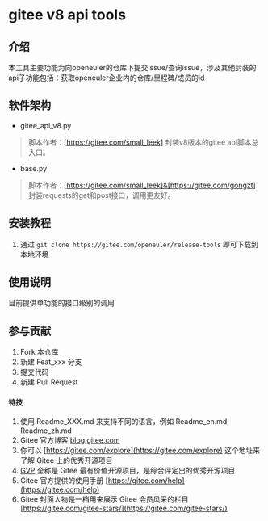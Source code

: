 # gitee v8 api tools

## 介绍
本工具主要功能为向openeuler的仓库下提交issue/查询issue，涉及其他封装的api子功能包括：获取openeuler企业内的仓库/里程碑/成员的id

## 软件架构

- gitee_api_v8.py
> 脚本作者：[https://gitee.com/small_leek]
  封装v8版本的gitee api脚本总入口。

- base.py
> 脚本作者：[https://gitee.com/small_leek]&[https://gitee.com/gongzt]
  封装requests的get和post接口，调用更友好。

## 安装教程

1.  通过 `git clone https://gitee.com/openeuler/release-tools` 即可下载到本地环境

## 使用说明
目前提供单功能的接口级别的调用


## 参与贡献

1.  Fork 本仓库
2.  新建 Feat_xxx 分支
3.  提交代码
4.  新建 Pull Request


#### 特技

1.  使用 Readme\_XXX.md 来支持不同的语言，例如 Readme\_en.md, Readme\_zh.md
2.  Gitee 官方博客 [blog.gitee.com](https://blog.gitee.com)
3.  你可以 [https://gitee.com/explore](https://gitee.com/explore) 这个地址来了解 Gitee 上的优秀开源项目
4.  [GVP](https://gitee.com/gvp) 全称是 Gitee 最有价值开源项目，是综合评定出的优秀开源项目
5.  Gitee 官方提供的使用手册 [https://gitee.com/help](https://gitee.com/help)
6.  Gitee 封面人物是一档用来展示 Gitee 会员风采的栏目 [https://gitee.com/gitee-stars/](https://gitee.com/gitee-stars/)
